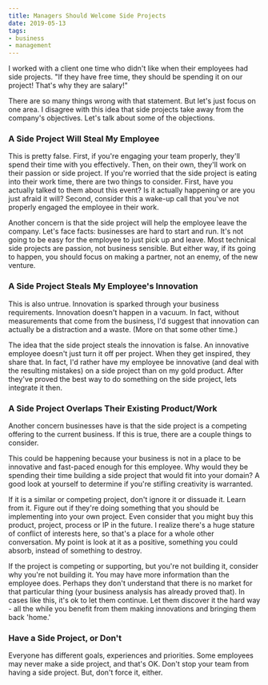 ```yaml
---
title: Managers Should Welcome Side Projects
date: 2019-05-13
tags:
- business
- management
---
```

I worked with a client one time who didn't like when their employees had side projects.  "If they have free time, they should be spending it on our project! That's why they are salary!"

<!--more-->

There are so many things wrong with that statement.  But let's just focus on one area.  I disagree with this idea that side projects take away from the company's objectives.  Let's talk about some of the objections.

### A Side Project Will Steal My Employee

This is pretty false.  First, if you're engaging your team properly, they'll spend their time with you effectively.  Then, on their own, they'll work on their passion or side project. If you're worried that the side project is eating into their work time, there are two things to consider.  First, have you actually talked to them about this event? Is it actually happening or are you just afraid it will?  Second, consider this a wake-up call that you've not properly engaged the employee in their work.

Another concern is that the side project will help the employee leave the company.  Let's face facts: businesses are hard to start and run.  It's not going to be easy for the employee to just pick up and leave.  Most technical side projects are passion, not business sensible.  But either way, if its going to happen, you should focus on making a partner, not an enemy, of the new venture.

### A Side Project Steals My Employee's Innovation

This is also untrue. Innovation is sparked through your business requirements. Innovation doesn't happen in a vacuum.  In fact, without measurements that come from the business, I'd suggest that innovation can actually be a distraction and a waste.  (More on that some other time.)

The idea that the side project steals the innovation is false.  An innovative employee doesn't just turn it off per project.  When they get inspired, they share that.  In fact, I'd rather have my employee be innovative (and deal with the resulting mistakes) on a side project than on my gold product.  After they've proved the best way to do something on the side project, lets integrate it then.

### A Side Project Overlaps Their Existing Product/Work

Another concern businesses have is that the side project is a competing offering to the current business.  If this is true, there are a couple things to consider.

This could be happening because your business is not in a place to be innovative and fast-paced enough for this employee.  Why would they be spending their time building a side project that would fit into your domain?  A good look at yourself to determine if you're stifling creativity is warranted.

If it is a similar or competing project, don't ignore it or dissuade it.  Learn from it.  Figure out if they're doing something that you should be implementing into your own project.  Even consider that you might buy this product, project, process or IP in the future.  I realize there's a huge stature of conflict of interests here, so that's a place for a whole other conversation. My point is look at it as a positive, something you could absorb, instead of something to destroy.

If the project is competing or supporting, but you're not building it, consider why you're not building it.  You may have more information than the employee does.  Perhaps they don't understand that there is no market for that particular thing (your business analysis has already proved that).  In cases like this, it's ok to let them continue. Let them discover it the hard way - all the while you benefit from them making innovations and bringing them back 'home.'

### Have a Side Project, or Don't

Everyone has different goals, experiences and priorities.  Some employees may never make a side project, and that's OK. Don't stop your team from having a side project.  But, don't force it, either.  